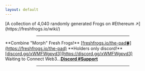 ```yaml
---
layout: default
---
```

<title>freshfrogs.io</title>[A collection of 4,040 randomly generated Frogs on #Ethereum ↗️](https://freshfrogs.io/wiki/)

<hr style="width: 60%; margin-left: auto; margin-right: auto;">
**Combine "Morph" Fresh Frogs!** <ins>[freshfrogs.io/the-pad🍀](https://freshfrogs.io/the-pad)</ins>
**Holders only discord!** <ins>[discord.gg/xWMFWgpvd3](https://discord.gg/xWMFWgpvd3)</ins>

<div id="pre" class="mintingTextWhite2">Waiting to Connect Web3...<a href="https://discord.gg/xWMFWgpvd3" target="_blank" class="pointer"><strong><u>Discord #Support</u></strong></a></div>
<hr style="width: 60%; margin-left: auto; margin-right: auto;">